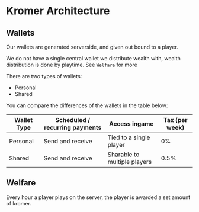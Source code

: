 # Kromer Architecture

## Wallets
Our wallets are generated serverside, and given out bound to a player.

We do not have a single central wallet we distribute wealth with, wealth distribution is done by playtime. See `Welfare` for more

There are two types of wallets:
- Personal
- Shared

You can compare the differences of the wallets in the table below:

| Wallet Type | Scheduled / recurring payments | Access ingame                | Tax (per week) |
| ----------- | ------------------------------ | ---------------------------- | -------------- |
| Personal    | Send and receive               | Tied to a single player      | 0%             |
| Shared      | Send and receive               | Sharable to multiple players | 0.5%           |

## Welfare
Every hour a player plays on the server, the player is awarded a set amount of kromer.